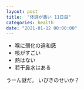 ```yaml
---
layout: post
title:  "体調が悪い 11日目"
categories: health
date: "2021-01-12 00:00:00"
---
```


- 喉に弱化の違和感
- 咳がすごい
- 熱はない
- 若干鼻水はある

うーん謎だ。
いびきのせいか？
